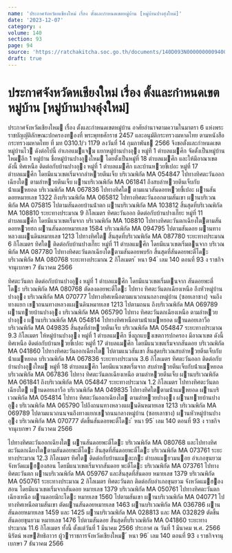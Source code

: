 ```yaml
---
name: 'ประกาศจังหวัดหเชียงใหม่ เรื่อง ตั้งและกำหนดเขตหมู่บ้าน [หมู่บ้านปางอุ๋งใหม่]'
date: '2023-12-07'
category: ง
volume: 140
section: 93
page: 94
source: 'https://ratchakitcha.soc.go.th/documents/140D093N0000000009400.pdf'
draft: true
---
```


# ประกาศจังหวัดหเชียงใหม่ เรื่อง ตั้งและกำหนดเขตหมู่บ้าน [หมู่บ้านปางอุ๋งใหม่]

ประกาศจังหวัดเชียงใหม เรื่อง ตั้งและกําหนดเขตหมู่บ้าน อาศัยอํานาจตามความในมาตรา 6 แห่งพระราชบัญญัติลักษณะปกครองทองที่ พระพุทธศักราช 2457 และอนุมัติกระทรวงมหาดไทย ตามหนังสือกระทรวงมหาดไทย ที่ มท 0310.1/ว 1179 ลงวันที่ 14 กุมภาพันธ 2566 จึงขอตั้งและกําหนดเขตหมู่บ้านไว ดังต่อไปนี้ อําเภอแมแจม แยกหมู่บ้านปางอุง หมู่ที่ 1 ตําบลแมศึก จัดตั้งเป็นหมู่บ้านใหมอีก 1 หมู่บ้าน ชื่อหมู่บ้านปางอุงใหม โดยตั้งเป็นหมู่ที่ 18 ตําบลแมศึก และให้มีอาณาเขต ดังนี้ ทิศเหนือ ติดต่อกับบ้านปางอุง หมู่ที่ 1 ตําบลแมศึก และบ้านหวยขี้เปอะ หมู่ที่ 17 ตําบลแมศึก โดยมีแนวเขตเริ่มจากลําหวยตีนเจ็บ บริเวณพิกัด MA 054847 ไปทางทิศตะวันออกเฉียงใต ตามลําหวยตีนเจ็บ ผานบริเวณพิกัด MA 061841 ถึงสบลําหวยตีนเจ็บกับน้ําแมหยอด บริเวณพิกัด MA 067836 ไปทางทิศใต ตามแนวสันดอยหวยขี้เปอะ ผานสันดอยหมายเลข 1322 ถึงบริเวณพิกัด MA 065812 ไปทางทิศตะวันออกตามสันเขา ผานบริเวณพิกัด MA 075815 ไปตามสันดอยบ้านน้ําตก ผานบริเวณพิกัด MA 103812 สิ้นสุดที่บริเวณพิกัด MA 108810 ระยะทางประมาณ 9 กิโลเมตร ทิศตะวันออก ติดต่อกับบ้านปางเกี๊ยะ หมู่ที่ 11 ตําบลแมศึก โดยมีแนวเขตเริ่มจาก บริเวณพิกัด MA 108810 ไปทางทิศตะวันตกเฉียงใตตามสันดอยหวยฮก ผานสันดอยหมายเลข 1584 บริเวณพิกัด MA 094795 ไปตามสันดอย ผานทางหลวงแผนดินหมายเลข 1213 ไปทางทิศใต สิ้นสุดที่บริเวณพิกัด MA 087780 ระยะทางประมาณ 6 กิโลเมตร ทิศใต ติดต่อกับบ้านปางเกี๊ยะ หมู่ที่ 11 ตําบลแมศึก โดยมีแนวเขตเริ่มตนจาก บริเวณพิกัด MA 087780 ไปทางทิศตะวันตกเฉียงใตตามสันดอยพบรัก สิ้นสุดที่สันดอยพะตี่โดะ บริเวณพิกัด MA 080768 ระยะทางประมาณ 2 กิโลเมตร ้ หนา 94 ่ เลม 140 ตอนที่ 93 ง ราชกิจจานุเบกษา 7 ธันวาคม 2566

ทิศตะวันตก ติดต่อกับบ้านปางอุง หมู่ที่ 1 ตําบลแมศึก โดยมีแนวเขตเริ่มตนจาก สันดอยพะตี่โดะ บริเวณพิกัด MA 080768 ตัดลงดอยพะตี่โดะ ไปทาง ทิศตะวันตกเฉียงเหนือ ถึงหัวหมู่บ้านปางอุง บริเวณพิกัด MA 070777 ไปทางทิศเหนือตามแนวถนนกลางหมู่บ้าน (ซอยเลาซาง) จนถึงทางแยก เขาถนนทางหลวงแผนดินหมายเลข 1213 ไปตามถนน ถึงบริเวณพิกัด MA 069789 ผานทายบ้านปางอุง บริเวณพิกัด MA 065790 ไปทาง ทิศตะวันตกเฉียงเหนือ ตามลําหวยปางอุง ผานบริเวณพิกัด MA 054814 ไปทางทิศเหนือตามน้ําแมหยอด ผานดอยเลาวือ บริเวณพิกัด MA 049835 สิ้นสุดที่ลําหวยตีนเจ็บ บริเวณพิกัด MA 054847 ระยะทางประมาณ 9.3 กิโลเมตร ให้หมู่บ้านปางอุง หมู่ที่ 1 ตําบลแมศึก ซึ่งถูกแบงเขตการปกครอง มีอาณาเขต ดังนี้ ทิศเหนือ ติดต่อกับบ้านหวยขี้เปอะ หมู่ที่ 17 ตําบลแมศึก โดยมีแนวเขตเริ่มจากสันดอย บริเวณพิกัด MA 041860 ไปทางทิศตะวันออกเฉียงใต ไปตามแนวสันเขา สิ้นสุดบริเวณสบลําหวยตีนเจ็บกับน้ําแมหยอด บริเวณพิกัด MA 067836 ระยะทางประมาณ 3.6 กิโลเมตร ทิศตะวันออก ติดต่อกับบ้านปางอุงใหม หมู่ที่ 18 ตําบลแมศึก โดยมีแนวเขตเริ่มจาก สบลําหวยตีนเจ็บกับน้ําแมหยอด บริเวณพิกัด MA 067836 ไปทาง ทิศตะวันตกเฉียงเหนือ ตามลําหวยตีนเจ็บ ผานบริเวณพิกัด MA 061841 ถึงบริเวณพิกัด MA 054847 ระยะทางประมาณ 1.2 กิโลเมตร ไปทางทิศตะวันตกเฉียงใต ผานดอยเลาวือ บริเวณพิกัด MA 049835 ไปทางทิศใตตามน้ําแมหยอด ผานบริเวณพิกัด MA 054814 ไปทาง ทิศตะวันออกเฉียงใต ตามลําหวยปางอุง ผานทายบ้านปางอุง บริเวณพิกัด MA 065790 ไปถึงถนนทางหลวงแผนดินหมายเลข 1213 บริเวณพิกัด MA 069789 ไปตามแนวถนนจนถึงทางแยกเขาถนนกลางหมู่บ้าน (ซอยเลาซาง) ผานหัวหมู่บ้านปางอุง บริเวณพิกัด MA 070777 ตัดขึ้นสันดอยพะตี่โดะ ้ หนา 95 ่ เลม 140 ตอนที่ 93 ง ราชกิจจานุเบกษา 7 ธันวาคม 2566

ไปทางทิศตะวันออกเฉียงใต ผานสันดอยพะตี่โดะ บริเวณพิกัด MA 080768 และไปทางทิศตะวันตกเฉียงใตตามสันดอยพะตี่โดะ สิ้นสุดที่สันดอยพะตี่โดะ บริเวณพิกัด MA 073761 ระยะทางประมาณ 12.3 กิโลเมตร ทิศใต ติดต่อกับบ้านแมละกะ ตําบลแมยวมนอย อําเภอขุนยวม จังหวัดแมฮองสอน โดยมีแนวเขตเริ่มจากสันดอย พะตี่โดะ บริเวณพิกัด MA 073761 ไปทางทิศตะวันตก ผานบริเวณพิกัด MA 059767 และสิ้นสุดที่สันดอย หมายเลข 1379 บริเวณพิกัด MA 050761 ระยะทางประมาณ 2 กิโลเมตร ทิศตะวันตก ติดต่อกับอําเภอขุนยวม จังหวัดแมฮองสอน โดยมีแนวเขตเริ่มจากสันดอย หมายเลข 1379 บริเวณพิกัด MA 050761 ไปทางทิศตะวันตกเฉียงเหนือ ผานดอยมึกะโดะ หมายเลข 1560 ไปตามสันเขา ผานบริเวณพิกัด MA 040771 ไปทางทิศเหนือตามสันเขา ตัดผานสันดอยหมายเลข 1463 ผานบริเวณพิกัด MA 036786 ผานสันดอยหมายเลข 1459 และ 1425 ผานบริเวณพิกัด MA 028813 และ MA 032829 ตัดขึ้นสันดอยขุนยวม หมายเลข 1476 ไปตามสันดอย สิ้นสุดที่บริเวณพิกัด MA 041860 ระยะทางประมาณ 11.6 กิโลเมตร ทั้งนี้ ตั้งแต่วันที่ 1 มีนาคม 2566 ประกาศ ณ วันที่ 1 มีนาคม พ.ศ. 2566 นิรัตน์ พงษสิทธิถาวร ผู้วาราชการจังหวัดเชียงใหม ้ หนา 96 ่ เลม 140 ตอนที่ 93 ง ราชกิจจานุเบกษา 7 ธันวาคม 2566
